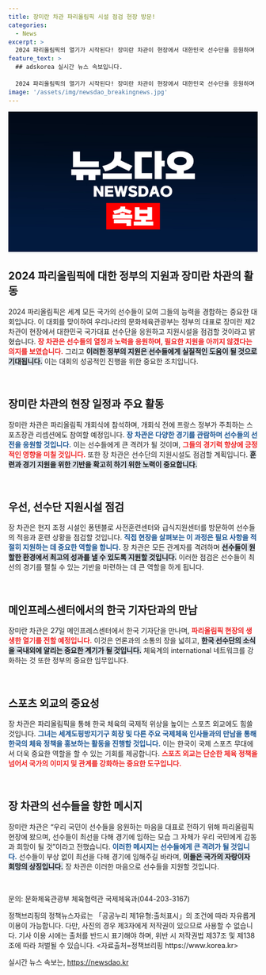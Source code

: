 ```yaml
---
title: 장미란 차관 파리올림픽 시설 점검 현장 방문!
categories:
  - News
excerpt: >
  2024 파리올림픽의 열기가 시작된다! 장미란 차관이 현장에서 대한민국 선수단을 응원하며 지원 시설을 점검한다. 스포츠 외교로 한국 체육의 위상을 높이는 이번 여정을 함께하세요!
feature_text: >
  ## adskorea 실시간 뉴스 속보입니다.

  2024 파리올림픽의 열기가 시작된다! 장미란 차관이 현장에서 대한민국 선수단을 응원하며 지원 시설을 점검한다. 스포츠 외교로 한국 체육의 위상을 높이는 이번 여정을 함께하세요!
image: '/assets/img/newsdao_breakingnews.jpg'
---
```


<p><img src="/assets/img/newsdao_breakingnews.jpg" alt="adskorea 속보" /></p>

<h2 data-ke-size="size26">2024 파리올림픽에 대한 정부의 지원과 장미란 차관의 활동</h2>

<p data-ke-size="size16">2024 파리올림픽은 세계 모든 국가의 선수들이 모여 그들의 능력을 경합하는 중요한 대회입니다. 이 대회를 맞이하여 우리나라의 문화체육관광부는 정부의 대표로 장미란 제2차관이 현장에서 대한민국 국가대표 선수단을 응원하고 지원시설을 점검할 것이라고 밝혔습니다. <b><span style="color: #ee2323;">장 차관은 선수들의 열정과 노력을 응원하며, 필요한 지원을 아끼지 않겠다는 의지를 보였습니다.</span></b> 그리고 <b><span style="background-color: #21538527;">이러한 정부의 지원은 선수들에게 실질적인 도움이 될 것으로 기대됩니다.</span></b> 이는 대회의 성공적인 진행을 위한 중요한 조치입니다.</p>

<p data-ke-size="size16">&nbsp;</p>

<h2 data-ke-size="size26">장미란 차관의 현장 일정과 주요 활동</h2>

<p data-ke-size="size16">장미란 차관은 파리올림픽 개회식에 참석하며, 개회식 전에 프랑스 정부가 주최하는 스포츠장관 리셉션에도 참여할 예정입니다. <b><span style="color: #1a5490;">장 차관은 다양한 경기를 관람하며 선수들의 선전을 응원할 것입니다.</span></b> 이는 선수들에게 큰 격려가 될 것이며, <b><span style="color: #ee2323;">그들의 경기력 향상에 긍정적인 영향을 미칠 것입니다.</span></b> 또한 장 차관은 선수단의 지원시설도 점검할 계획입니다. <b><span style="background-color: #21538527;">훈련과 경기 지원을 위한 기반을 확고히 하기 위한 노력이 중요합니다.</span></b></p>

<p data-ke-size="size16">&nbsp;</p>

<h2 data-ke-size="size26">우선, 선수단 지원시설 점검</h2>

<p data-ke-size="size16">장 차관은 현지 조정 시설인 퐁텐블로 사전훈련센터와 급식지원센터를 방문하여 선수들의 적응과 훈련 상황을 점검할 것입니다. <b><span style="color: #1a5490;">직접 현장을 살펴보는 이 과정은 필요 사항을 적절히 지원하는 데 중요한 역할을 합니다.</span></b> 장 차관은 모든 관계자를 격려하며 <b><span style="background-color: #21538527;">선수들이 원할한 환경에서 최고의 성과를 낼 수 있도록 지원할 것입니다.</span></b> 이러한 점검은 선수들이 최선의 경기를 펼칠 수 있는 기반을 마련하는 데 큰 역할을 하게 됩니다.</p>

<p data-ke-size="size16">&nbsp;</p>

<h2 data-ke-size="size26">메인프레스센터에서의 한국 기자단과의 만남</h2>

<p data-ke-size="size16">장미란 차관은 27일 메인프레스센터에서 한국 기자단을 만나며, <b><span style="color: #ee2323;">파리올림픽 현장의 생생한 열기를 전할 예정입니다.</span></b> 이것은 언론과의 소통의 장을 넓히고, <b><span style="background-color: #21538527;">한국 선수단의 소식을 국내외에 알리는 중요한 계기가 될 것입니다.</span></b> 체육계의 international 네트워크를 강화하는 것 또한 정부의 중요한 임무입니다.</p>

<p data-ke-size="size16">&nbsp;</p>

<h2 data-ke-size="size26">스포츠 외교의 중요성</h2>

<p data-ke-size="size16">장 차관은 파리올림픽을 통해 한국 체육의 국제적 위상을 높이는 스포츠 외교에도 힘쓸 것입니다. <b><span style="color: #1a5490;">그녀는 세계도핑방지기구 회장 및 다른 주요 국제체육 인사들과의 만남을 통해 한국의 체육 정책을 홍보하는 활동을 진행할 것입니다.</span></b> 이는 한국이 국제 스포츠 무대에서 더욱 중요한 역할을 할 수 있는 기회를 제공합니다. <b><span style="color: #ee2323;">스포츠 외교는 단순한 체육 정책을 넘어서 국가의 이미지 및 관계를 강화하는 중요한 도구입니다.</span></b></p>

<p data-ke-size="size16">&nbsp;</p>

<h2 data-ke-size="size26">장 차관의 선수들을 향한 메시지</h2>

<p data-ke-size="size16">장미란 차관은 “우리 국민이 선수들을 응원하는 마음을 대표로 전하기 위해 파리올림픽 현장에 왔으며, 선수들이 최선을 다해 경기에 임하는 모습 그 자체가 우리 국민에게 감동과 희망이 될 것”이라고 전했습니다. <b><span style="color: #1a5490;">이러한 메시지는 선수들에게 큰 격려가 될 것입니다.</span></b> 선수들이 부상 없이 최선을 다해 경기에 임해주길 바라며, <b><span style="background-color: #21538527;">이들은 국가의 자랑이자 희망의 상징입니다.</span></b> 장 차관은 이러한 마음으로 선수들을 지원할 것입니다.</p>

<p data-ke-size="size16">&nbsp;</p>

<p data-ke-size="size16">문의: 문화체육관광부 체육협력관 국제체육과(044-203-3167)</p>

<p data-ke-size="size16">정책브리핑의 정책뉴스자료는 「공공누리 제1유형:출처표시」의 조건에 따라 자유롭게 이용이 가능합니다. 다만, 사진의 경우 제3자에게 저작권이 있으므로 사용할 수 없습니다. 기사 이용 시에는 출처를 반드시 표기해야 하며, 위반 시 저작권법 제37조 및 제138조에 따라 처벌될 수 있습니다. <자료출처=정책브리핑 https://www.korea.kr></p>
실시간 뉴스 속보는, <a href="https://newsdao.kr" rel="dofollow">https://newsdao.kr</a>


